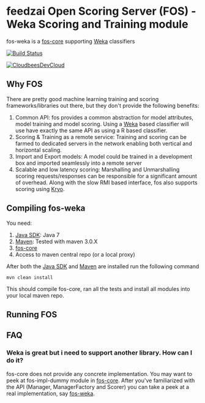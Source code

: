 # feedzai Open Scoring Server (FOS) - Weka Scoring and Training module

fos-weka is a [fos-core] supporting [Weka] classifiers


[![Build Status](https://feedzaios.ci.cloudbees.com/buildStatus/icon?job=fos-weka)](https://feedzaios.ci.cloudbees.com/job/fos-weka/)

[![CloudbeesDevCloud](http://www.cloudbees.com/sites/default/files/Button-Built-on-CB-1.png)](http://www.cloudbees.com/dev)



## Why FOS

There are pretty good machine learning training and scoring frameworks/libraries out there, but they don't provide the
following benefits:

1. Common API: fos provides a common abstraction for model attributes, model training and model scoring. Using a [Weka]
based classifier will use have exactly the same API as using a R based classifier.
1. Scoring & Training as a remote service: Training and scoring can be farmed to dedicated servers in the network
enabling both vertical and horizontal scaling.
1. Import and Export models: A model could be trained in a development box and imported seamlessly into a remote server
1. Scalable and low latency scoring: Marshalling and Unmarshalling scoring requests/responses can be responsible
for a significant amount of overhead. Along with the slow RMI based interface, fos also supports scoring using [Kryo].

## Compiling fos-weka

You need:

1. [Java SDK]: Java 7
1. [Maven]: Tested with maven 3.0.X
1. [fos-core]
1. Access to maven central repo (or a local proxy)

After both the [Java SDK] and [Maven] are installed run the following command

`mvn clean install`

This should compile fos-core, ran all the tests and install all modules into your local maven repo.


## Running FOS


## FAQ

### Weka is great but i need to support another library. How can I do it?
fos-core does not provide any concrete implementation. You may want to peek at fos-impl-dummy module in [fos-core].
After you've familiarized with the API (Manager, ManagerFactory and Scorer) you can take a peek at a real implementation,
say [fos-weka].

[Kryo]: https://github.com/EsotericSoftware/kryo
[fos-r]: https://github.com/feedzai/fos-r
[fos-core]: https://github.com/feedzai/fos-core
[fos-weka]: https://github.com/feedzai/fos-weka
[Weka]: http://www.cs.waikato.ac.nz/ml/weka/
[R]: http://www.r-project.org/
[Maven]: http://maven.apache.org/
[Java SDK]: http://www.oracle.com/technetwork/java/javase/downloads/jdk7-downloads-1880260.html



